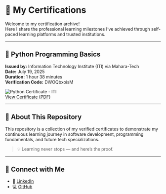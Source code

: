 #  🏅  My Certifications

Welcome to my certification archive!  
Here I share the professional learning milestones I’ve achieved through self-paced learning platforms and trusted institutions.

---

## 📜 Python Programming Basics  
**Issued by:** Information Technology Institute (ITI) via Mahara-Tech  
**Date:** July 19, 2025  
**Duration:** 1 hour 38 minutes  
**Verification Code:** DWOQbxoisM

![Python Certificate - ITI](https://github.com/Amr4924/My-Certifications/blob/main/Course_Certificate_En.jpg?raw=true)  
[View Certificate (PDF)](https://github.com/Amr4924/My-Certifications/blob/main/Course_Certificate_En.pdf)

---

## 🔗 About This Repository

This repository is a collection of my verified certificates to demonstrate my continuous learning journey in software development, programming fundamentals, and future tech specializations.

> 💡 Learning never stops — and here’s the proof.

---

## 📢 Connect with Me

- 💼 [LinkedIn](https://www.linkedin.com/in/amr-sa3dwy-53a51a343)
- 💻 [GitHub](https://github.com/Amr4924)

